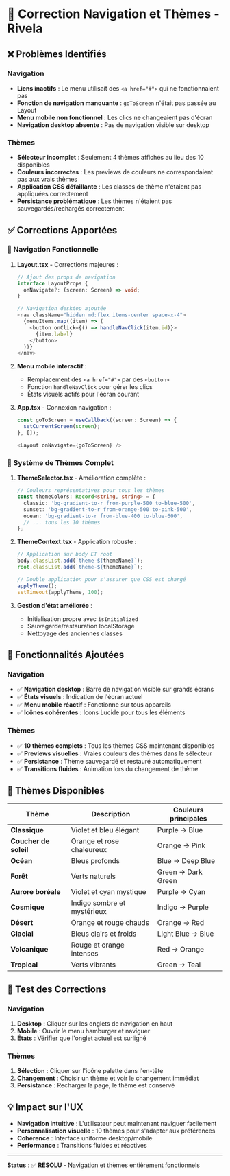 # 🔧 Correction Navigation et Thèmes - Rivela

## ❌ Problèmes Identifiés

### Navigation
- **Liens inactifs** : Le menu utilisait des `<a href="#">` qui ne fonctionnaient pas
- **Fonction de navigation manquante** : `goToScreen` n'était pas passée au Layout
- **Menu mobile non fonctionnel** : Les clics ne changeaient pas d'écran
- **Navigation desktop absente** : Pas de navigation visible sur desktop

### Thèmes  
- **Sélecteur incomplet** : Seulement 4 thèmes affichés au lieu des 10 disponibles
- **Couleurs incorrectes** : Les previews de couleurs ne correspondaient pas aux vrais thèmes
- **Application CSS défaillante** : Les classes de thème n'étaient pas appliquées correctement
- **Persistance problématique** : Les thèmes n'étaient pas sauvegardés/rechargés correctement

## ✅ Corrections Apportées

### 🧭 Navigation Fonctionnelle
1. **Layout.tsx** - Corrections majeures :
   ```typescript
   // Ajout des props de navigation
   interface LayoutProps {
     onNavigate?: (screen: Screen) => void;
   }
   
   // Navigation desktop ajoutée
   <nav className="hidden md:flex items-center space-x-4">
     {menuItems.map((item) => (
       <button onClick={() => handleNavClick(item.id)}>
         {item.label}
       </button>
     ))}
   </nav>
   ```

2. **Menu mobile interactif** :
   - Remplacement des `<a href="#">` par des `<button>`
   - Fonction `handleNavClick` pour gérer les clics
   - États visuels actifs pour l'écran courant

3. **App.tsx** - Connexion navigation :
   ```typescript
   const goToScreen = useCallback((screen: Screen) => {
     setCurrentScreen(screen);
   }, []);
   
   <Layout onNavigate={goToScreen} />
   ```

### 🎨 Système de Thèmes Complet
1. **ThemeSelector.tsx** - Amélioration complète :
   ```typescript
   // Couleurs représentatives pour tous les thèmes
   const themeColors: Record<string, string> = {
     classic: 'bg-gradient-to-r from-purple-500 to-blue-500',
     sunset: 'bg-gradient-to-r from-orange-500 to-pink-500',
     ocean: 'bg-gradient-to-r from-blue-400 to-blue-600',
     // ... tous les 10 thèmes
   };
   ```

2. **ThemeContext.tsx** - Application robuste :
   ```typescript
   // Application sur body ET root
   body.classList.add(`theme-${themeName}`);
   root.classList.add(`theme-${themeName}`);
   
   // Double application pour s'assurer que CSS est chargé
   applyTheme();
   setTimeout(applyTheme, 100);
   ```

3. **Gestion d'état améliorée** :
   - Initialisation propre avec `isInitialized`
   - Sauvegarde/restauration localStorage
   - Nettoyage des anciennes classes

## 🎯 Fonctionnalités Ajoutées

### Navigation
- ✅ **Navigation desktop** : Barre de navigation visible sur grands écrans
- ✅ **États visuels** : Indication de l'écran actuel
- ✅ **Menu mobile réactif** : Fonctionne sur tous appareils
- ✅ **Icônes cohérentes** : Icons Lucide pour tous les éléments

### Thèmes
- ✅ **10 thèmes complets** : Tous les thèmes CSS maintenant disponibles
- ✅ **Previews visuelles** : Vraies couleurs des thèmes dans le sélecteur
- ✅ **Persistance** : Thème sauvegardé et restauré automatiquement
- ✅ **Transitions fluides** : Animation lors du changement de thème

## 🔗 Thèmes Disponibles

| Thème | Description | Couleurs principales |
|-------|-------------|---------------------|
| **Classique** | Violet et bleu élégant | Purple → Blue |
| **Coucher de soleil** | Orange et rose chaleureux | Orange → Pink |
| **Océan** | Bleus profonds | Blue → Deep Blue |
| **Forêt** | Verts naturels | Green → Dark Green |
| **Aurore boréale** | Violet et cyan mystique | Purple → Cyan |
| **Cosmique** | Indigo sombre et mystérieux | Indigo → Purple |
| **Désert** | Orange et rouge chauds | Orange → Red |
| **Glacial** | Bleus clairs et froids | Light Blue → Blue |
| **Volcanique** | Rouge et orange intenses | Red → Orange |
| **Tropical** | Verts vibrants | Green → Teal |

## 🚀 Test des Corrections

### Navigation
1. **Desktop** : Cliquer sur les onglets de navigation en haut
2. **Mobile** : Ouvrir le menu hamburger et naviguer
3. **États** : Vérifier que l'onglet actuel est surligné

### Thèmes
1. **Sélection** : Cliquer sur l'icône palette dans l'en-tête
2. **Changement** : Choisir un thème et voir le changement immédiat
3. **Persistance** : Recharger la page, le thème est conservé

## 💡 Impact sur l'UX

- **Navigation intuitive** : L'utilisateur peut maintenant naviguer facilement
- **Personnalisation visuelle** : 10 thèmes pour s'adapter aux préférences
- **Cohérence** : Interface uniforme desktop/mobile
- **Performance** : Transitions fluides et réactives

---

**Status** : ✅ **RÉSOLU** - Navigation et thèmes entièrement fonctionnels